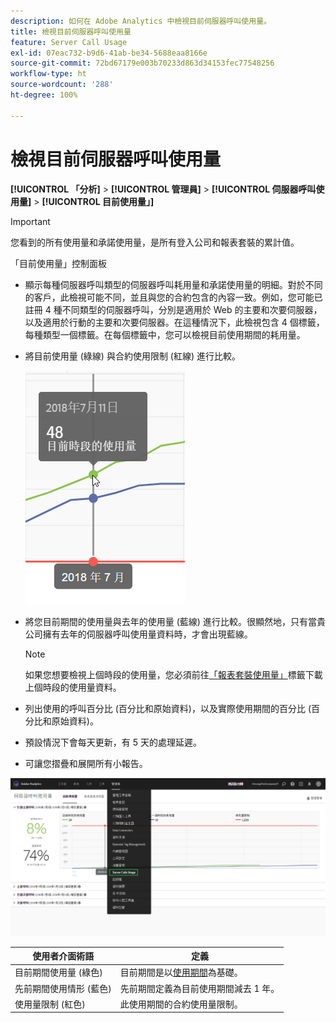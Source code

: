```yaml
---
description: 如何在 Adobe Analytics 中檢視目前伺服器呼叫使用量。
title: 檢視目前伺服器呼叫使用量
feature: Server Call Usage
exl-id: 07eac732-b9d6-41ab-be34-5688eaa8166e
source-git-commit: 72bd67179e003b70233d863d34153fec77548256
workflow-type: ht
source-wordcount: '288'
ht-degree: 100%

---
```


# 檢視目前伺服器呼叫使用量

**[!UICONTROL 「分析]** > **[!UICONTROL 管理員]** > **[!UICONTROL 伺服器呼叫使用量]** > **[!UICONTROL 目前使用量」]**

>[!IMPORTANT]
>
>您看到的所有使用量和承諾使用量，是所有登入公司和報表套裝的累計值。

「目前使用量」控制面板

* 顯示每種伺服器呼叫類型的伺服器呼叫耗用量和承諾使用量的明細。對於不同的客戶，此檢視可能不同，並且與您的合約包含的內容一致。例如，您可能已註冊 4 種不同類型的伺服器呼叫，分別是適用於 Web 的主要和次要伺服器，以及適用於行動的主要和次要伺服器。在這種情況下，此檢視包含 4 個標籤，每種類型一個標籤。在每個標籤中，您可以檢視目前使用期間的耗用量。
* 將目前使用量 (綠線) 與合約使用限制 (紅線) 進行比較。

   ![](assets/current_period.png)

* 將您目前期間的使用量與去年的使用量 (藍線) 進行比較。很顯然地，只有當貴公司擁有去年的伺服器呼叫使用量資料時，才會出現藍線。

   >[!NOTE]
   >
   > 如果您想要檢視上個時段的使用量，您必須前往[「報表套裝使用量」](/help/admin/c-server-call-usage/report-suite-usage.md)標籤下載上個時段的使用量資料。

* 列出使用的呼叫百分比 (百分比和原始資料)，以及實際使用期間的百分比 (百分比和原始資料)。
* 預設情況下會每天更新，有 5 天的處理延遲。
* 可讓您摺疊和展開所有小報告。

![](assets/server_call_dashboard.png)

| 使用者介面術語 | 定義 |
| --- | --- |
| 目前期間使用量 (綠色) | 目前期間是以[使用期間](/help/admin/c-server-call-usage/overage-overview.md)為基礎。 |
| 先前期間使用情形 (藍色) | 先前期間定義為目前使用期間減去 1 年。 |
| 使用量限制 (紅色) | 此使用期間的合約使用量限制。 |
